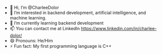 - 👋 Hi, I’m @CharleeDolor
- 👀 I’m interested in backend development, artificial intelligence, and machine learning.
- 🌱 I’m currently learning backend development
- 📫 You can contact me at LinkedIn https://www.linkedin.com/in/charlee-dolor/
- 😄 Pronouns: He/Him
- ⚡ Fun fact: My first programming language is C++

<!---
CharleeDolor/CharleeDolor is a ✨ special ✨ repository because its `README.md` (this file) appears on your GitHub profile.
You can click the Preview link to take a look at your changes.
--->
